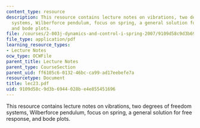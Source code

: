 ```yaml
---
content_type: resource
description: This resource contains lecture notes on vibrations, two degrees of freedom
  systems, Wilberforce pendulum, focus on spring, a general solution for free response,
  and bode plots.
file: /courses/2-003j-dynamics-and-control-i-spring-2007/9109d58c9d3b6944028be4e855451696_lec23.pdf
file_type: application/pdf
learning_resource_types:
- Lecture Notes
ocw_type: OCWFile
parent_title: Lecture Notes
parent_type: CourseSection
parent_uid: ff6105c6-0132-46bc-ca99-ad17eebefe7a
resourcetype: Document
title: lec23.pdf
uid: 9109d58c-9d3b-6944-028b-e4e855451696
---
```

This resource contains lecture notes on vibrations, two degrees of freedom systems, Wilberforce pendulum, focus on spring, a general solution for free response, and bode plots.

